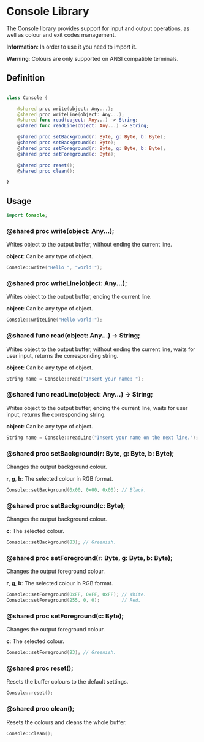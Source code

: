 
# Console Library

The Console library provides support for input and output
operations, as well as colour and exit codes management.

**Information**: In order to use it you need to import it.

**Warning**: Colours are only supported on ANSI compatible terminals.

## Definition

``` swift

class Console {

	@shared proc write(object: Any...);
	@shared proc writeLine(object: Any...);
	@shared func read(object: Any...) -> String;
	@shared func readLine(object: Any...) -> String;

	@shared proc setBackground(r: Byte, g: Byte, b: Byte);
	@shared proc setBackground(c: Byte);
	@shared proc setForeground(r: Byte, g: Byte, b: Byte);
	@shared proc setForeground(c: Byte);

	@shared proc reset();
	@shared proc clean();

}

```

## Usage

``` swift
import Console;
```

### @shared proc write(object: Any...);

Writes object to the output buffer, without
ending the current line.

**object**: Can be any type of object.

``` swift
Console::write("Hello ", "world!");
```

### @shared proc writeLine(object: Any...);

Writes object to the output buffer,
ending the current line.

**object**: Can be any type of object.

``` swift
Console::writeLine("Hello world!");
```

### @shared func read(object: Any...) -> String;

Writes object to the output buffer, without
ending the current line, waits for user input,
returns the corresponding string.

**object**: Can be any type of object.

``` swift
String name = Console::read("Insert your name: ");
```

### @shared func readLine(object: Any...) -> String;

Writes object to the output buffer,
ending the current line, waits for user input,
returns the corresponding string.

**object**: Can be any type of object.

``` swift
String name = Console::readLine("Insert your name on the next line.");
```

### @shared proc setBackground(r: Byte, g: Byte, b: Byte);

Changes the output background colour.

**r**, **g**, **b**: The selected colour in RGB format.

``` swift
Console::setBackground(0x00, 0x00, 0x00); // Black.
```

### @shared proc setBackground(c: Byte);

Changes the output background colour.

**c**: The selected colour.

``` swift
Console::setBackground(83); // Greenish.
```

### @shared proc setForeground(r: Byte, g: Byte, b: Byte);

Changes the output foreground colour.

**r**, **g**, **b**: The selected colour in RGB format.

``` swift
Console::setForeground(0xFF, 0xFF, 0xFF); // White.
Console::setForeground(255, 0, 0);        // Red.
```

### @shared proc setForeground(c: Byte);

Changes the output foreground colour.

**c**: The selected colour.

``` swift
Console::setForeground(83); // Greenish.
```

### @shared proc reset();

Resets the buffer colours to the default settings.

``` swift
Console::reset();
```

### @shared proc clean();

Resets the colours and cleans the whole buffer.

``` swift
Console::clean();
```
